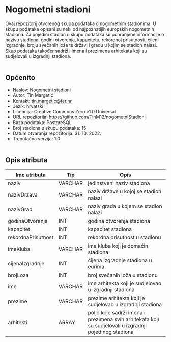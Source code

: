 # __Nogometni stadioni__

Ovaj repozitorij otvorenog skupa podataka o nogometnim stadionima. U skupu podataka opisani su neki od najpoznatijih europskih nogometnih stadiona. Za pojedini stadion u skupu podataka su pohranjene informacije o nazivu stadiona, godini otvorenja, kapacitetu, rekordnoj prisutnosti, cijeni izgradnje, broju svečanih loža te državi i gradu u kojim se stadion nalazi. Skup podataka također sadrži i imena i prezimena arhitekata koji su sudjelovali u izgradnji stadiona.
<br></br>

## __Općenito__

- Naslov: Nogometni stadioni
- Autor: Tin Margetić
- Kontakt: tin.margetic@fer.hr
- Jezik: hrvatski
- Licencija: Creative Commons Zero v1.0 Universal
- URL repozitorija: https://github.com/TinM12/nogometniStadioni
- Baza podataka: PostgreSQL
- Broj stadiona u skupu podataka: 15
- Datum otvaranja repozitorija: 31. 10. 2022.
- Trenutačna verzija: 1.0
<br></br>

## __Opis atributa__


| Ime atributa | Tip | Opis |
| --- | --- | --- |
| naziv | VARCHAR | jedinstveni naziv stadiona |
| nazivDrzava | VARCHAR | naziv države u kojoj se stadion nalazi |
| nazivGrad | VARCHAR | naziv grada u kojem se stadion nalazi |
| godinaOtvorenja | INT | godina otvorenja stadiona |
| kapacitet | INT | kapacitet stadiona |
| rekordnaPrisutnost | INT | rekordna prisutnost u stadionu| 
| imeKluba | VARCHAR | ime kluba koji je domaćin stadiona|
| cijenaIzgradnje | INT | cijena izgradnje stadiona u eurima |
| brojLoza | INT | broj svečanih loža u stadionu |
| ime | VARCHAR | ime arhitekta koji je sudjelovao u izgradnji stadiona |
| prezime | VARCHAR | prezime arhitekta koji je sudjelovao u izgradnji stadiona |
| arhitekti | ARRAY | polje koje sadrži imena i prezimena svih arhitekata koji su sudjelovali u izgradnji pojedinog stadiona | 